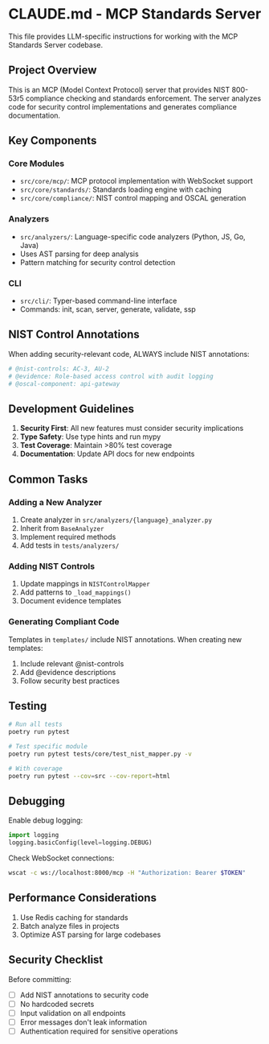 # CLAUDE.md - MCP Standards Server

This file provides LLM-specific instructions for working with the MCP Standards Server codebase.

## Project Overview

This is an MCP (Model Context Protocol) server that provides NIST 800-53r5 compliance checking and standards enforcement. The server analyzes code for security control implementations and generates compliance documentation.

## Key Components

### Core Modules
- `src/core/mcp/`: MCP protocol implementation with WebSocket support
- `src/core/standards/`: Standards loading engine with caching
- `src/core/compliance/`: NIST control mapping and OSCAL generation

### Analyzers
- `src/analyzers/`: Language-specific code analyzers (Python, JS, Go, Java)
- Uses AST parsing for deep analysis
- Pattern matching for security control detection

### CLI
- `src/cli/`: Typer-based command-line interface
- Commands: init, scan, server, generate, validate, ssp

## NIST Control Annotations

When adding security-relevant code, ALWAYS include NIST annotations:

```python
# @nist-controls: AC-3, AU-2
# @evidence: Role-based access control with audit logging
# @oscal-component: api-gateway
```

## Development Guidelines

1. **Security First**: All new features must consider security implications
2. **Type Safety**: Use type hints and run mypy
3. **Test Coverage**: Maintain >80% test coverage
4. **Documentation**: Update API docs for new endpoints

## Common Tasks

### Adding a New Analyzer
1. Create analyzer in `src/analyzers/{language}_analyzer.py`
2. Inherit from `BaseAnalyzer`
3. Implement required methods
4. Add tests in `tests/analyzers/`

### Adding NIST Controls
1. Update mappings in `NISTControlMapper`
2. Add patterns to `_load_mappings()`
3. Document evidence templates

### Generating Compliant Code
Templates in `templates/` include NIST annotations. When creating new templates:
1. Include relevant @nist-controls
2. Add @evidence descriptions
3. Follow security best practices

## Testing

```bash
# Run all tests
poetry run pytest

# Test specific module
poetry run pytest tests/core/test_nist_mapper.py -v

# With coverage
poetry run pytest --cov=src --cov-report=html
```

## Debugging

Enable debug logging:
```python
import logging
logging.basicConfig(level=logging.DEBUG)
```

Check WebSocket connections:
```bash
wscat -c ws://localhost:8000/mcp -H "Authorization: Bearer $TOKEN"
```

## Performance Considerations

1. Use Redis caching for standards
2. Batch analyze files in projects
3. Optimize AST parsing for large codebases

## Security Checklist

Before committing:
- [ ] Add NIST annotations to security code
- [ ] No hardcoded secrets
- [ ] Input validation on all endpoints
- [ ] Error messages don't leak information
- [ ] Authentication required for sensitive operations